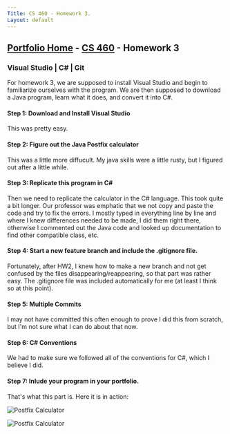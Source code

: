 ```yaml
---
Title: CS 460 - Homework 3.
Layout: default
---
```

## [Portfolio Home](https://mgeorgebrown89.github.io/CS-Portfolio) - [CS 460](https://mgeorgebrown89.github.io/CS-Portfolio/CS-460) - Homework 3

### Visual Studio | C# | Git

For homework 3, we are supposed to install Visual Studio and begin to familiarize ourselves with the program. We are then supposed to download a Java program, learn what it does, and convert it into C#. 

#### Step 1: Download and Install Visual Studio

This was pretty easy. 

#### Step 2: Figure out the Java Postfix calculator

This was a little more diffucult. My java skills were a little rusty, but I figured out after a little while. 

#### Step 3: Replicate this program in C#

Then we need to replicate the calculator in the C# language. This took quite a bit longer. Our professor was emphatic that we not copy and paste the code and try to fix the errors. I mostly typed in everything line by line and where I knew differences needed to be made, I did them right there, otherwise I commented out the Java code and looked up documentation to find other compatible class, etc. 

#### Step 4: Start a new feature branch and include the .gitignore file.

Fortunately, after HW2, I knew how to make a new branch and not get confused by the files disappearing/reappearing, so that part was rather easy. The .gitignore file was included automatically for me (at least I think so at this point).

#### Step 5: Multiple Commits

I may not have committed this often enough to prove I did this from scratch, but I'm not sure what I can do about that now. 

#### Step 6: C# Conventions

We had to make sure we followed all of the conventions for C#, which I believe I did. 

#### Step 7: Inlude your program in your portfolio.

That's what this part is. Here it is in action:

![Postfix Calculator](https://mgeorgebrown89.github.io/CS-Portfolio/CS-460/hw3/successfulbuildhw3.PNG)

![Postfix Calculator](https://mgeorgebrown89.github.io/CS-Portfolio/CS-460/hw3/executionhw3.PNG)
